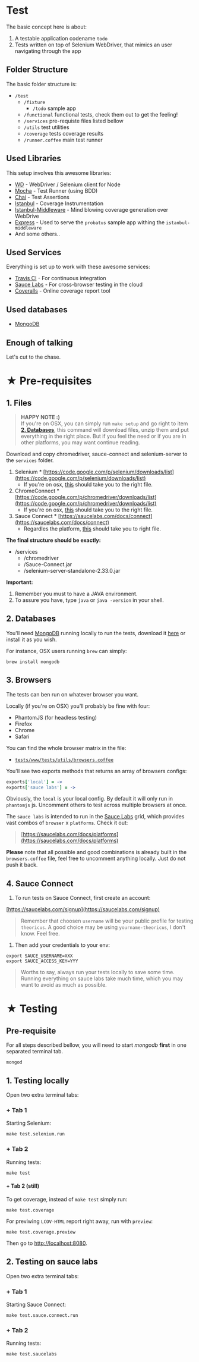 # Test

The basic concept here is about:

1. A testable application codename `todo`
2. Tests written on top of Selenium WebDriver, that mimics an user navigating
through the app

## Folder Structure

The basic folder structure is:
     
  * `/test`
    * `/fixture`
        * `/todo` sample app
    * `/functional` functional tests, check them out to get the feeling!
    * `/services` pre-requiste files listed bellow
    * `/utils` test utilities
    * `/coverage` tests coverage results
    * `/runner.coffee` main test runner

## Used Libraries

This setup involves this awesome libraries:

* [WD](https://github.com/admc/wd) - WebDriver / Selenium client for Node
* [Mocha](https://github.com/visionmedia/mocha) - Test Runner (using BDD)
* [Chai](https://github.com/chaijs/chai) - Test Assertions
* [Istanbul](https://github.com/gotwarlost/istanbul) - Coverage Instrumentation
* [Istanbul-Middleware](https://github.com/gotwarlost/istanbul-middleware) - Mind blowing coverage generation over WebDrive
* [Express](https://github.com/visionmedia/express) - Used to serve the `probatus` sample app withing the `istanbul-middleware`
* And some others..

## Used Services

Everything is set up to work with these awesome services:

 * [Travis CI](http://travis-ci.org) - For continuous integration
 * [Sauce Labs](http://saucelabs.com) - For cross-browser testing in the cloud
 * [Coveralls](http://coveralls.io) - Online coverage report tool

## Used databases

 * [MongoDB](http://www.mongodb.org/)

## Enough of talking

Let's cut to the chase.

# ★ Pre-requisites

## 1. Files

> **HAPPY NOTE :)**<br/>
> If you're on OSX, you can simply run `make setup` and go right to item
**[2. Databases](#databases)**, this command will download files, unzip them and
put everything in the right place. But if you feel the need or if you are in
other platforms, you may want continue reading.

Download and copy chromedriver, sauce-connect and selenium-server to the
`services` folder.

  1. Selenium
    * [https://code.google.com/p/selenium/downloads/list](https://code.google.com/p/selenium/downloads/list)
      * If you're on osx, [this](https://code.google.com/p/selenium/downloads/detail?name=selenium-server-2.33.0.zip&can=2&q=) should take you to the right file.
  1. ChromeConnect
    * [https://code.google.com/p/chromedriver/downloads/list](https://code.google.com/p/chromedriver/downloads/list)
      * If you're on osx, [this](https://code.google.com/p/chromedriver/downloads/detail?name=chromedriver_mac_26.0.1383.0.zip&can=2&q=) should take you to the right file.
  1. Sauce Connect
    * [https://saucelabs.com/docs/connect](https://saucelabs.com/docs/connect)
      * Regardles the platform, [this](http://saucelabs.com/downloads/Sauce-Connect-latest.zip) should take you to right file.

**The final structure should be exactly:**

  * /services
    * /chromedriver
    * /Sauce-Connect.jar
    * /selenium-server-standalone-2.33.0.jar

**Important:**

 1. Remember you must to have a JAVA environment.
 1. To assure you have, type `java` or `java -version` in your shell.

## 2. Databases

You'll need [MongoDB](http://www.mongodb.org/) running locally to run the tests,
download it [here](http://www.mongodb.org/) or install it as you wish.

For instance, OSX users running `brew` can simply:

```
brew install mongodb
```

## 3. Browsers

The tests can ben run on whatever browser you want.

Locally (if you're on OSX) you'll probably be fine with four:
 * PhantomJS (for headless testing)
 * Firefox
 * Chrome
 * Safari

You can find the whole browser matrix in the file:

 * [`tests/www/tests/utils/browsers.coffee`](https://github.com/serpentem/theoricus/blob/master/tests/www/tests/utils/browsers.coffee)

You'll see two exports methods that returns an array of browsers configs:

````coffeescript
exports['local'] = ->
exports['sauce labs'] = ->
````

Obviously, the `local` is your local config. By default it will only run in `phantomjs` js. Uncomment others to test across multiple browsers at once.

The `sauce labs` is intended to run in the [Sauce Labs](http://saucelabs.com) grid, which provides vast combos of `browser` x `platforms`. Check it out:
> [https://saucelabs.com/docs/platforms](https://saucelabs.com/docs/platforms)

**Please** note that all possible and good combinations is already built in the `browsers.coffee` file, feel free to uncomment anything locally. Just do not push it back.


## 4. Sauce Connect

1. To run tests on Sauce Connect, first create an account:

[https://saucelabs.com/signup](https://saucelabs.com/signup)
> Remember that choosen `username` will be your public profile for testing `theoricus`. A good choice may be using `yourname-theoricus`, I don't know. Feel free.

1. Then add your credentials to your env:

````
export SAUCE_USERNAME=XXX
export SAUCE_ACCESS_KEY=YYY
````

> Worths to say, always run your tests locally to save some time. Running everything on sauce labs take much time, which you may want to avoid as much as possible.

# ★ Testing

## Pre-requisite

For all steps described bellow, you will need to start *mongodb* **first** in
one separated terminal tab.

```
mongod
```


## 1. Testing locally

Open two extra terminal tabs:

### + Tab 1

Starting Selenium:

````
make test.selenium.run
````

### + Tab 2

Running tests:

````
make test
````

#### + Tab 2 (still)

To get coverage, instead of `make test` simply run:

````
make test.coverage
````

For previwing `LCOV-HTML` report right away, run with `preview`:


````
make test.coverage.preview
````

Then go to [http://localhost:8080](http://localhost:8080).


## 2. Testing on sauce labs

Open two extra terminal tabs:

### + Tab 1

Starting Sauce Connect:

````
make test.sauce.connect.run
````

### + Tab 2

Running tests:

````
make test.saucelabs
````
